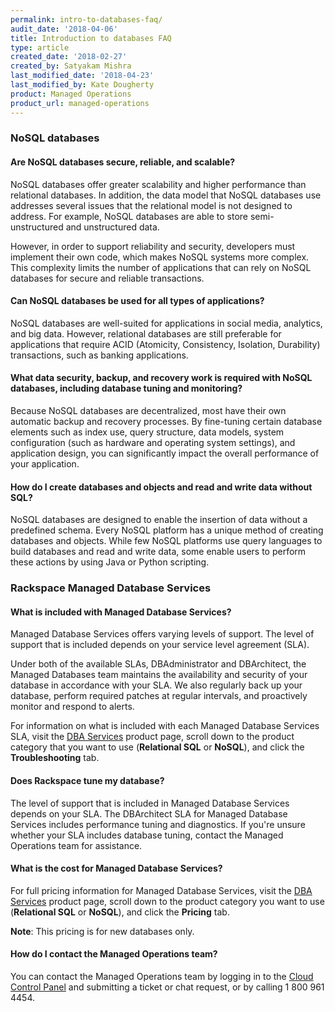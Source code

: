 ```yaml
---
permalink: intro-to-databases-faq/
audit_date: '2018-04-06'
title: Introduction to databases FAQ
type: article
created_date: '2018-02-27'
created_by: Satyakam Mishra
last_modified_date: '2018-04-23'
last_modified_by: Kate Dougherty
product: Managed Operations
product_url: managed-operations
---
```


### NoSQL databases

#### Are NoSQL databases secure, reliable, and scalable?

NoSQL databases offer greater scalability and higher performance than
relational databases. In addition, the data model that NoSQL databases use
addresses several issues that the relational model is not designed to address.
For example, NoSQL databases are able to store semi-unstructured and
unstructured data.

However, in order to support reliability and security, developers must
implement their own code, which makes NoSQL systems more complex. This
complexity limits the number of applications that can rely on NoSQL databases
for secure and reliable transactions.

#### Can NoSQL databases be used for all types of applications?

NoSQL databases are well-suited for applications in social media, analytics,
and big data. However, relational databases are still preferable for
applications that require ACID (Atomicity, Consistency, Isolation, Durability)
transactions, such as banking applications.

#### What data security, backup, and recovery work is required with NoSQL databases, including database tuning and monitoring?

Because NoSQL databases are decentralized, most have their own automatic
backup and recovery processes. By fine-tuning certain database elements such
as index use, query structure, data models, system configuration (such as
hardware and operating system settings), and application design, you can
significantly impact the overall performance of your application.

#### How do I create databases and objects and read and write data without SQL?

NoSQL databases are designed to enable the insertion of data without a
predefined schema. Every NoSQL platform has a unique method of creating
databases and objects. While few NoSQL platforms use query languages to build
databases and read and write data, some enable users to perform these
actions by using Java or Python scripting.

### Rackspace Managed Database Services

#### What is included with Managed Database Services?

Managed Database Services offers varying levels of support. The level of
support that is included depends on your service level agreement (SLA).

Under both of the available SLAs, DBAdministrator and DBArchitect, the Managed
Databases team maintains the availability and security of your database in
accordance with your SLA. We also regularly back up your database, perform
required patches at regular intervals, and proactively monitor and respond to
alerts.

For information on what is included with each Managed Database Services
SLA, visit the [DBA Services](https://www.rackspace.com/dba-services) product
page, scroll down to the product category that you want to use (**Relational
SQL** or **NoSQL**), and click the **Troubleshooting** tab.

#### Does Rackspace tune my database?

The level of support that is included in Managed Database Services depends on
your SLA. The DBArchitect SLA for Managed Database Services includes
performance tuning and diagnostics. If you're unsure whether your SLA includes
database tuning, contact the Managed Operations team for assistance.

#### What is the cost for Managed Database Services?

For full pricing information for Managed Database Services, visit
the [DBA Services](https://www.rackspace.com/dba-services) product
page, scroll down to the product category you want to use (**Relational SQL**
or **NoSQL**), and click the **Pricing** tab.

**Note**: This pricing is for new databases only.

#### How do I contact the Managed Operations team?

You can contact the Managed Operations team by logging in to the [Cloud
Control Panel](https://mycloud.rackspace.com/) and submitting a ticket or chat
request, or by calling 1 800 961 4454.
